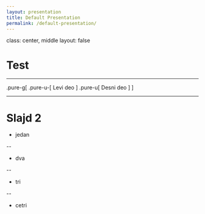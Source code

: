 ```yaml
---
layout: presentation
title: Default Presentation
permalink: /default-presentation/
---
```


class: center, middle
layout: false

# Test

---

.pure-g[
    .pure-u-[
        Levi deo
    ]
    .pure-u[
        Desni deo
    ]
]


---

# Slajd 2

* jedan

--
* dva

--
* tri

--
* cetri
